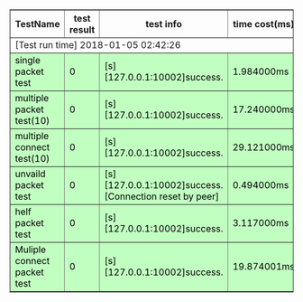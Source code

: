 <html>
 <head>
 <style type="text/css">
 .normal{background-color:#C1FFC1;color:Black;}
 .error{background-color:#CD5C5C;color:Black;}
 </style>
 <title>Test Result</title>
 </head>
 
 <body>
 <table border="1" cellpadding="10">
   <tr>
     <th>TestName</th>
     <th>test result</th>
     <th>test info</th>
     <th>time cost(ms)</th>
   </tr>
    <tr>
      <td colspan="4">[Test run time] 2018-01-05 02:42:26</td>
    </tr>
   <tr class="normal">
<td>single packet test</td>
<td>0</td>
<td>[s][127.0.0.1:10002]success.</td>
<td>1.984000ms</td>
<tr class="normal">
<td>multiple packet test(10)</td>
<td>0</td>
<td>[s][127.0.0.1:10002]success.</td>
<td>17.240000ms</td>
<tr class="normal">
<td>multiple connect test(10)</td>
<td>0</td>
<td>[s][127.0.0.1:10002]success.</td>
<td>29.121000ms</td>
<tr class="normal">
<td>unvaild packet test</td>
<td>0</td>
<td>[s][127.0.0.1:10002]success.[Connection reset by peer]</td>
<td>0.494000ms</td>
<tr class="normal">
<td>helf packet test</td>
<td>0</td>
<td>[s][127.0.0.1:10002]success.</td>
<td>3.117000ms</td>
<tr class="normal">
<td>Muliple connect packet test</td>
<td>0</td>
<td>[s][127.0.0.1:10002]success.</td>
<td>19.874001ms</td>
 </table>
 </body>
 </html>